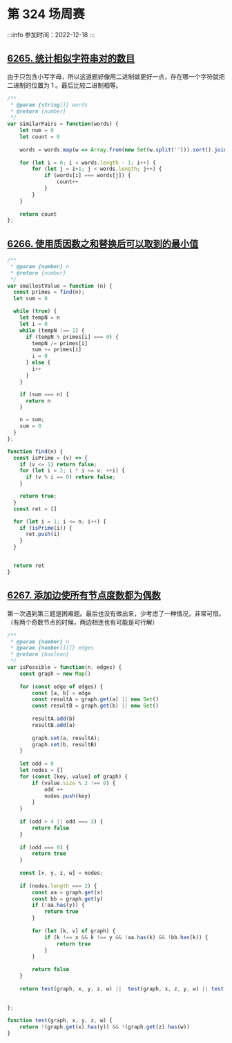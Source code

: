 
# 第 324 场周赛
 
:::info
参加时间：2022-12-18
:::


## [6265. 统计相似字符串对的数目](https://leetcode.cn/problems/count-pairs-of-similar-strings/)

由于只包含小写字母，所以这道题好像用二进制做更好一点，存在哪一个字符就把二进制的位置为 1 。最后比较二进制相等。

```js
/**
 * @param {string[]} words
 * @return {number}
 */
var similarPairs = function(words) {
    let num = 0
    let count = 0
    
    words = words.map(w => Array.from(new Set(w.split(''))).sort().join(''))
    
    for (let i = 0; i < words.length - 1; i++) {
        for (let j = i+1; j < words.length; j++) {
            if (words[i] === words[j]) {
                count++
            }
        }
    }
    
    return count
};
```

## [6266. 使用质因数之和替换后可以取到的最小值](https://leetcode.cn/problems/smallest-value-after-replacing-with-sum-of-prime-factors/)

```js
/**
 * @param {number} n
 * @return {number}
 */
var smallestValue = function (n) {
  const primes = find(n);
  let sum = 0

  while (true) {
    let tempN = n
    let i = 0
    while (tempN !== 1) {
      if (tempN % primes[i] === 0) {
        tempN /= primes[i]
        sum += primes[i]
        i = 0
      } else {
        i++
      }
    }

    if (sum === n) {
      return n
    }

    n = sum;
    sum = 0
  }
};

function find(n) {
  const isPrime = (v) => {
    if (v <= 1) return false;
    for (let i = 2; i * i <= v; ++i) {
      if (v % i == 0) return false;
    }

    return true;
  }
  const ret = []

  for (let i = 1; i <= n; i++) {
    if (isPrime(i)) {
      ret.push(i)
    }
  }


  return ret
}
```


## [6267. 添加边使所有节点度数都为偶数](https://leetcode.cn/problems/add-edges-to-make-degrees-of-all-nodes-even/)

第一次遇到第三题是困难题。最后也没有做出来，少考虑了一种情况，非常可惜。（有两个奇数节点的时候，两边相连也有可能是可行解）

```js
/**
 * @param {number} n
 * @param {number[][]} edges
 * @return {boolean}
 */
var isPossible = function(n, edges) {
    const graph = new Map()
    
    for (const edge of edges) {
        const [a, b] = edge
        const resultA = graph.get(a) || new Set()
        const resultB = graph.get(b) || new Set()
        
        resultA.add(b)
        resultB.add(a)
        
        graph.set(a, resultA);
        graph.set(b, resultB)
    }
    
    let odd = 0
    let nodes = []
    for (const [key, value] of graph) {
        if (value.size % 2 !== 0) {
            odd ++
            nodes.push(key)
        }
    }
    
    if (odd > 4 || odd === 3) {
        return false
    }
    
    if (odd === 0) {
        return true
    }
    
    const [x, y, z, w] = nodes;
    
    if (nodes.length === 2) {
        const aa = graph.get(x)
        const bb = graph.get(y)
        if (!aa.has(y)) {
            return true
        }
        
        for (let [k, v] of graph) {
            if (k !== x && k !== y && !aa.has(k) && !bb.has(k)) {
                return true
            }
        }
        
        return false
    }
    
    return test(graph, x, y, z, w) ||  test(graph, x, z, y, w) || test(graph, x, w, y, z) 
    
    
};

function test(graph, x, y, z, w) {
    return !(graph.get(x).has(y)) && !(graph.get(z).has(w))
}
```
